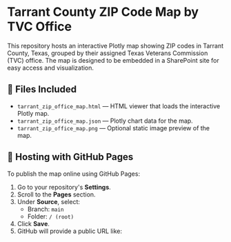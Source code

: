 
# Tarrant County ZIP Code Map by TVC Office

This repository hosts an interactive Plotly map showing ZIP codes in Tarrant County, Texas, grouped by their assigned Texas Veterans Commission (TVC) office. The map is designed to be embedded in a SharePoint site for easy access and visualization.

## 📁 Files Included

- `tarrant_zip_office_map.html` — HTML viewer that loads the interactive Plotly map.
- `tarrant_zip_office_map.json` — Plotly chart data for the map.
- `tarrant_zip_office_map.png` — Optional static image preview of the map.

## 🚀 Hosting with GitHub Pages

To publish the map online using GitHub Pages:

1. Go to your repository's **Settings**.
2. Scroll to the **Pages** section.
3. Under **Source**, select:
   - Branch: `main`
   - Folder: `/ (root)`
4. Click **Save**.
5. GitHub will provide a public URL like:
   ```
